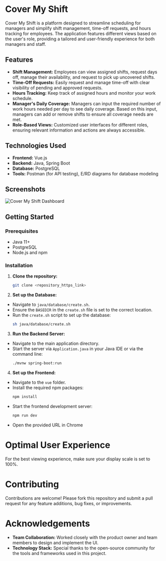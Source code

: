 # Cover My Shift

Cover My Shift is a platform designed to streamline scheduling for managers and simplify shift management, time-off requests, and hours tracking for employees. The application features different views based on the user's role, providing a tailored and user-friendly experience for both managers and staff.

## Features
- **Shift Management:** Employees can view assigned shifts, request days off, manage their availability, and request to pick up uncovered shifts.
- **Time-Off Requests:** Easily request and manage time-off with clear visibility of pending and approved requests.
- **Hours Tracking:** Keep track of assigned hours and monitor your work schedule.
- **Manager's Daily Coverage:** Managers can input the required number of work hours needed per day to see daily coverage. Based on this input, managers can add or remove shifts to ensure all coverage needs are met.
- **Role-Based Views:** Customized user interfaces for different roles, ensuring relevant information and actions are always accessible.

## Technologies Used
- **Frontend:** Vue.js
- **Backend:** Java, Spring Boot
- **Database:** PostgreSQL
- **Tools:** Postman (for API testing), E/RD diagrams for database modeling

## Screenshots
![Cover My Shift Dashboard](./path_to_your_image/Screenshot_2024-08-16_133613.png)

## Getting Started

### Prerequisites
- Java 11+
- PostgreSQL
- Node.js and npm

### Installation

1. **Clone the repository:**
   ```bash
   git clone <repository_https_link>

2. **Set up the Database:**

- Navigate to `java/database/create.sh`.
- Ensure the `BASEDIR` in the `create.sh` file is set to the correct location.
- Run the `create.sh` script to set up the database:
  ```bash
  sh java/database/create.sh

3. **Run the Backend Server:**

- Navigate to the main application directory.
- Start the server via `Application.java` in your Java IDE or via the command line:
  ```bash
  ./mvnw spring-boot:run

4. **Set up the Frontend:**

- Navigate to the `vue` folder.
- Install the required npm packages:
  ```bash
  npm install
  
- Start the frontend development server:
  ```bash
  npm run dev

- Open the provided URL in Chrome


# Optimal User Experience

For the best viewing experience, make sure your display scale is set to 100%.

# Contributing

Contributions are welcome! Please fork this repository and submit a pull request for any feature additions, bug fixes, or improvements.

# Acknowledgements

- **Team Collaboration:** Worked closely with the product owner and team members to design and implement the UI.
- **Technology Stack:** Special thanks to the open-source community for the tools and frameworks used in this project.



